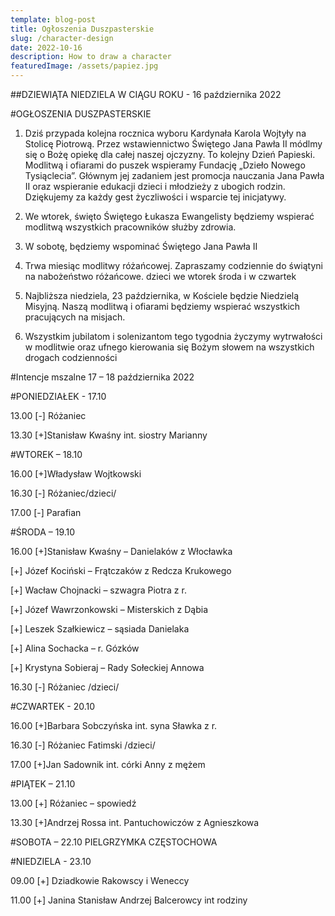 ```yaml
---
template: blog-post
title: Ogłoszenia Duszpasterskie
slug: /character-design
date: 2022-10-16
description: How to draw a character
featuredImage: /assets/papiez.jpg
---
```



##DZIEWIĄTA NIEDZIELA W CIĄGU ROKU   -   16 października 2022

#OGŁOSZENIA DUSZPASTERSKIE

1. Dziś przypada kolejna rocznica wyboru Kardynała Karola Wojtyły na Stolicę Piotrową. Przez wstawiennictwo Świętego Jana Pawła II módlmy się o Bożę opiekę dla całej naszej ojczyzny. To kolejny Dzień Papieski. Modlitwą i ofiarami do puszek wspieramy Fundację „Dzieło Nowego Tysiąclecia”. Głównym jej zadaniem jest promocja nauczania Jana Pawła II oraz wspieranie edukacji dzieci i młodzieży z ubogich rodzin. Dziękujemy za każdy gest życzliwości i wsparcie tej inicjatywy. 

2. We wtorek, święto Świętego Łukasza Ewangelisty będziemy wspierać modlitwą wszystkich pracowników służby zdrowia. 

3. W sobotę, będziemy wspominać Świętego Jana Pawła II

4. Trwa miesiąc modlitwy różańcowej. Zapraszamy codziennie do świątyni na nabożeństwo różańcowe. dzieci we wtorek środa i w czwartek

5. Najbliższa niedziela, 23 października, w Kościele będzie Niedzielą Misyjną. Naszą modlitwą i ofiarami będziemy wspierać wszystkich pracujących na misjach. 

6. Wszystkim  jubilatom i solenizantom tego tygodnia życzymy wytrwałości w modlitwie oraz ufnego kierowania się Bożym słowem na wszystkich drogach codzienności

#Intencje mszalne  17 – 18 października  2022

#PONIEDZIAŁEK - 17.10

13.00 [-] Różaniec

13.30 [+]Stanisław Kwaśny int. siostry Marianny 

#WTOREK – 18.10

16.00 [+]Władysław Wojtkowski

16.30 [-] Różaniec/dzieci/

17.00 [-] Parafian

#ŚRODA – 19.10

16.00 [+]Stanisław Kwaśny – Danielaków z Włocławka

[+] Józef Kociński – Frątczaków z Redcza Krukowego 

[+] Wacław Chojnacki – szwagra Piotra z r. 

[+] Józef Wawrzonkowski – Misterskich z Dąbia

[+] Leszek Szałkiewicz – sąsiada Danielaka

[+] Alina Sochacka – r. Gózków 

[+] Krystyna Sobieraj – Rady Sołeckiej Annowa

16.30 [-] Różaniec /dzieci/ 

#CZWARTEK -  20.10  

16.00 [+]Barbara Sobczyńska int. syna Sławka z r.
      
16.30 [-] Różaniec Fatimski /dzieci/

17.00 [+]Jan Sadownik int. córki Anny z mężem

#PIĄTEK – 21.10 

13.00 [+] Różaniec – spowiedź 

13.30 [+]Andrzej Rossa int. Pantuchowiczów z Agnieszkowa

#SOBOTA – 22.10 PIELGRZYMKA CZĘSTOCHOWA

#NIEDZIELA - 23.10

09.00 [+] Dziadkowie Rakowscy i Weneccy

11.00 [+] Janina Stanisław Andrzej Balcerowcy int rodziny